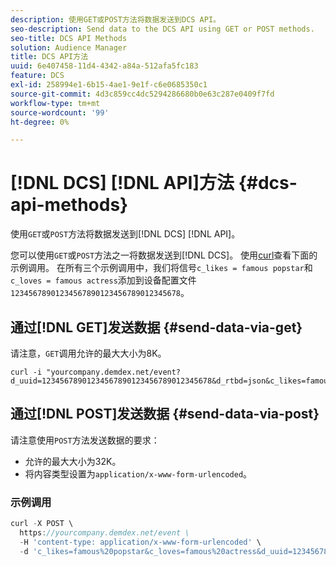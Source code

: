 ```yaml
---
description: 使用GET或POST方法将数据发送到DCS API。
seo-description: Send data to the DCS API using GET or POST methods.
seo-title: DCS API Methods
solution: Audience Manager
title: DCS API方法
uuid: 6e407458-11d4-4342-a84a-512afa5fc183
feature: DCS
exl-id: 258994e1-6b15-4ae1-9e1f-c6e0685350c1
source-git-commit: 4d3c859cc4dc5294286680b0e63c287e0409f7fd
workflow-type: tm+mt
source-wordcount: '99'
ht-degree: 0%

---
```


# [!DNL DCS] [!DNL API]方法 {#dcs-api-methods}

使用`GET`或`POST`方法将数据发送到[!DNL DCS] [!DNL API]。

您可以使用`GET`或`POST`方法之一将数据发送到[!DNL DCS]。 使用[curl](https://curl.haxx.se/)查看下面的示例调用。 在所有三个示例调用中，我们将信号`c_likes = famous popstar`和`c_loves = famous actress`添加到设备配置文件`12345678901234567890123456789012345678`。

## 通过[!DNL GET]发送数据 {#send-data-via-get}

请注意，`GET`调用允许的最大大小为8K。

```
curl -i "yourcompany.demdex.net/event?d_uuid=12345678901234567890123456789012345678&d_rtbd=json&c_likes=famous%20popstar&c_loves=famous%20actress"
```

## 通过[!DNL POST]发送数据 {#send-data-via-post}

请注意使用`POST`方法发送数据的要求：

* 允许的最大大小为32K。
* 将内容类型设置为`application/x-www-form-urlencoded`。

### 示例调用

```js
curl -X POST \
  https://yourcompany.demdex.net/event \
  -H 'content-type: application/x-www-form-urlencoded' \
  -d 'c_likes=famous%20popstar&c_loves=famous%20actress&d_uuid=12345678901234567890123456789012345678'
```
